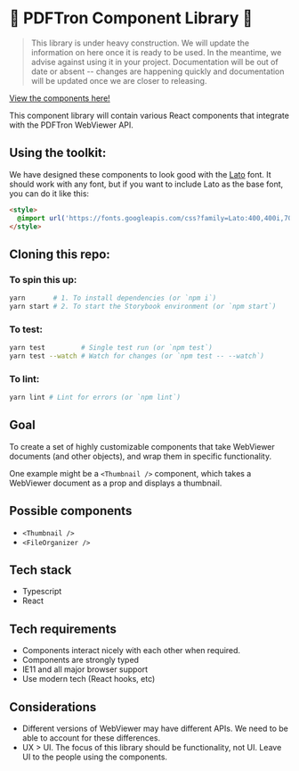 # 🚧 PDFTron Component Library 🚧

> This library is under heavy construction. We will update the information on
> here once it is ready to be used. In the meantime, we advise against using it
> in your project. Documentation will be out of date or absent -- changes are
> happening quickly and documentation will be updated once we are closer to
> releasing.

[View the components here!](https://xododocs.github.io/component-library)

This component library will contain various React components that integrate with
the PDFTron WebViewer API.

## Using the toolkit:

We have designed these components to look good with the
[Lato](https://fonts.google.com/specimen/Lato) font. It should work with any
font, but if you want to include Lato as the base font, you can do it like this:

```html
<style>
  @import url('https://fonts.googleapis.com/css?family=Lato:400,400i,700,700i&display=swap');
</style>
```

## Cloning this repo:

### To spin this up:

```sh
yarn       # 1. To install dependencies (or `npm i`)
yarn start # 2. To start the Storybook environment (or `npm start`)
```

### To test:

```sh
yarn test         # Single test run (or `npm test`)
yarn test --watch # Watch for changes (or `npm test -- --watch`)
```

### To lint:

```sh
yarn lint # Lint for errors (or `npm lint`)
```

## Goal

To create a set of highly customizable components that take WebViewer documents
(and other objects), and wrap them in specific functionality.

One example might be a `<Thumbnail />` component, which takes a WebViewer
document as a prop and displays a thumbnail.

## Possible components

- `<Thumbnail />`
- `<FileOrganizer />`

## Tech stack

- Typescript
- React

## Tech requirements

- Components interact nicely with each other when required.
- Components are strongly typed
- IE11 and all major browser support
- Use modern tech (React hooks, etc)

## Considerations

- Different versions of WebViewer may have different APIs. We need to be able to
  account for these differences.
- UX > UI. The focus of this library should be functionality, not UI. Leave UI
  to the people using the components.
